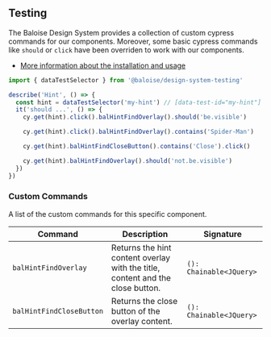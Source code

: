 ## Testing

The Baloise Design System provides a collection of custom cypress commands for our components. Moreover, some basic cypress commands like `should` or `click` have been overriden to work with our components.

- [More information about the installation and usage](/components/tooling/testing.html)

<!-- START: human documentation -->

```typescript
import { dataTestSelector } from '@baloise/design-system-testing'

describe('Hint', () => {
  const hint = dataTestSelector('my-hint') // [data-test-id="my-hint"]
  it('should ...', () => {
    cy.get(hint).click().balHintFindOverlay().should('be.visible')

    cy.get(hint).click().balHintFindOverlay().contains('Spider-Man')

    cy.get(hint).balHintFindCloseButton().contains('Close').click()

    cy.get(hint).balHintFindOverlay().should('not.be.visible')
  })
})
```

<!-- END: human documentation -->

### Custom Commands

A list of the custom commands for this specific component.

| Command                  | Description                                                                    | Signature               |
| ------------------------ | ------------------------------------------------------------------------------ | ----------------------- |
| `balHintFindOverlay`     | Returns the hint content overlay with the title, content and the close button. | `(): Chainable<JQuery>` |
| `balHintFindCloseButton` | Returns the close button of the overlay content.                               | `(): Chainable<JQuery>` |
